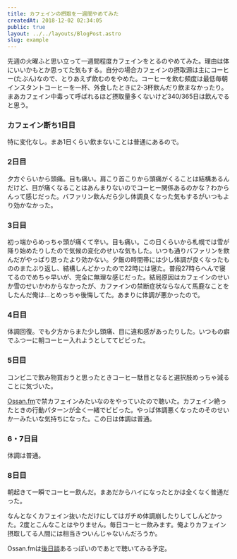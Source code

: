 ```yaml
---
title: カフェインの摂取を一週間やめてみた
createdAt: 2018-12-02 02:34:05
public: true
layout: ../../layouts/BlogPost.astro
slug: example
---
```



先週の火曜ふと思い立って一週間程度カフェインをとるのやめてみた。理由は体にいいかもとか思ってた気もする。自分の場合カフェインの摂取源は主にコーヒー(たぶん)なので、とりあえず飲むのをやめた。コーヒーを飲む頻度は最低毎朝インスタントコーヒーを一杯、外食したときに2-3杯飲んだり飲まなかったり。まあカフェイン中毒って呼ばれるほど摂取量多くないけど340/365日は飲んでると思う。

### カフェイン断ち1日目
特に変化なし。まあ1日くらい飲まないことは普通にあるので。

### 2日目
夕方ぐらいから頭痛。目も痛い。肩こり首こりから頭痛がくることは結構あるんだけど、目が痛くなることはあんまりないのでコーヒー関係あるのかな？わからんって感じだった。バファリン飲んだら少し体調良くなった気もするがいつもより効かなかった。

### 3日目
初っ端からめっちゃ頭が痛くて辛い。目も痛い。この日くらいから札幌では雪が降り始めたりしたので気候の変化のせいな気もした。いつも通りバファリンを飲んだがやっぱり思ったより効かない。夕飯の時間帯には少し体調が良くなったもののまたぶり返し、結構しんどかったので22時には寝た。普段27時らへんで寝てるのでめちゃ早いが、完全に無理な感じだった。結局原因はカフェインのせいか雪のせいかわからなかったが、カファインの禁断症状ならなんて馬鹿なことをしたんだ俺は…とめっちゃ後悔してた。あまりに体調が悪かったので。

### 4日目
体調回復。でも夕方からまた少し頭痛、目に違和感があったりした。いつもの癖でふつーに朝コーヒー入れようとしててビビった。

### 5日目
コンビニで飲み物買おうと思ったときコーヒー駄目となると選択肢めっちゃ減ることに気づいた。

[Ossan.fm](https://ossan.fm/episode/5)で禁カフェインみたいなのをやっていたので聴いた。カフェイン絶ったときの行動パターンが全く一緒でビビった。やっぱ体調悪くなったのそのせいかーみたいな気持ちになった。この日は体調は普通。


### 6・7日目
体調は普通。

### 8日目
朝起きて一瞬でコーヒー飲んだ。まあだからハイになったとかは全くなく普通だった。


なんとなくカフェイン抜いただけにしてはガチめ体調崩したりしてしんどかった。2度とこんなことはやりません。毎日コーヒー飲みます。俺よりカフェイン摂取してる人間には相当きついんじゃないんだろうか。

Ossan.fmは[後日談](https://ossan.fm/episode/7)あるっぽいのであとで聴いてみる予定。
